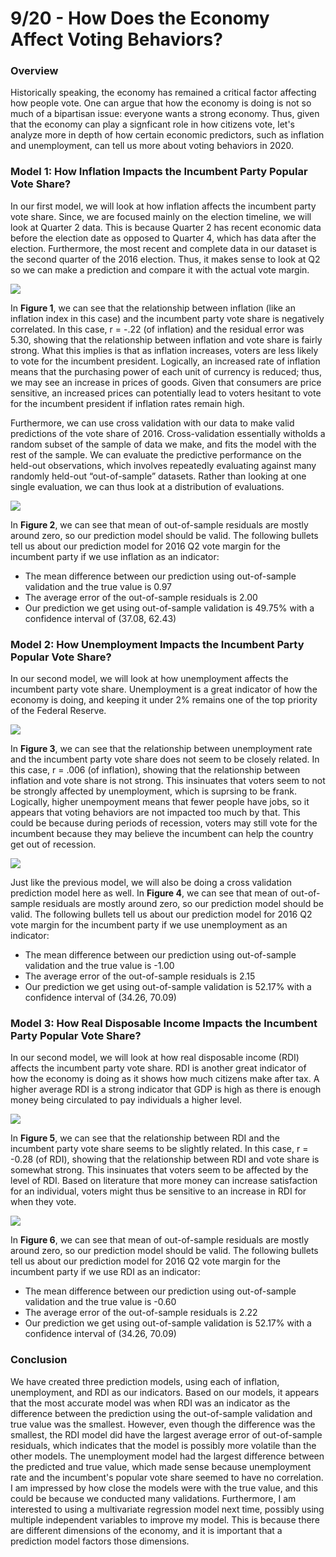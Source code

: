 
# 9/20 - How Does the Economy Affect Voting Behaviors?

### Overview
Historically speaking, the economy has remained a critical factor affecting how people vote. One can argue that how the economy is doing is not so much of a bipartisan issue: everyone wants a strong economy. Thus, given that the economy can play a signficant role in how citizens vote, let's analyze more in depth of how certain economic predictors, such as inflation and unemployment, can tell us more about voting behaviors in 2020. 

### Model 1: How Inflation Impacts the Incumbent Party Popular Vote Share?
In our first model, we will look at how inflation affects the incumbent party vote share. Since, we are focused mainly on the election timeline, we will look at Quarter 2 data. This is because Quarter 2 has recent economic data before the election date as opposed to Quarter 4, which has data after the election. Furthermore, the most recent and complete data in our dataset is the second quarter of the 2016 election. Thus, it makes sense to look at Q2 so we can make a prediction and compare it with the actual vote margin. 

![](../figures/voteshar&inflation.png)

In **Figure 1**, we can see that the relationship between inflation (like an inflation index in this case) and the incumbent party vote share is negatively correlated. In this case, r = -.22 (of inflation) and the residual error was 5.30, showing that the relationship between inflation and vote share is fairly strong. What this implies is that as inflation increases, voters are less likely to vote for the incumbent president. Logically, an increased rate of inflation means that the purchasing power of each unit of currency is reduced; thus, we may see an increase in prices of goods. Given that consumers are price sensitive, an increased prices can potentially lead to voters hesitant to vote for the incumbent president if inflation rates remain high. 

Furthermore, we can use cross validation with our data to make valid predictions of the vote share of 2016. Cross-validation essentially witholds a random subset of the sample of data we make, and fits the model with the rest of the sample. We can evaluate the predictive performance on the held-out observations, which involves repeatedly evaluating against many randomly held-out “out-of-sample” datasets. Rather than looking at one single evaluation, we can thus look at a distribution of evaluations. 

![](../figures/hist_infvs.png)

In **Figure 2**, we can see that mean of out-of-sample residuals are mostly around zero, so our prediction model should be valid. The following bullets tell us about our prediction model for 2016 Q2 vote margin for the incumbent party if we use inflation as an indicator: 

+ The mean difference between our prediction using out-of-sample validation and the true value is 0.97
+ The average error of the out-of-sample residuals is 2.00
+ Our prediction we get using out-of-sample validation is 49.75% with a confidence interval of (37.08, 62.43)

### Model 2: How Unemployment Impacts the Incumbent Party Popular Vote Share?
In our second model, we will look at how unemployment affects the incumbent party vote share. Unemployment is a great indicator of how the economy is doing, and keeping it under 2% remains one of the top priority of the Federal Reserve.

![](../figures/voteshare&unemployment.png)

In **Figure 3**, we can see that the relationship between unemployment rate and the incumbent party vote share does not seem to be closely related. In this case, r = .006 (of inflation), showing that the relationship between inflation and vote share is not strong. This insinuates that voters seem to not be strongly affected by unemployment, which is suprsing to be frank. Logically, higher unempoyment means that fewer people have jobs, so it appears that voting behaviors are not impacted too much by that. This could be because during periods of recession, voters may still vote for the incumbent because they may believe the incumbent can help the country get out of recession. 

![](../figures/hist_unevs.png)

Just like the previous model, we will also be doing a cross validation prediction model here as well. In **Figure 4**, we can see that mean of out-of-sample residuals are mostly around zero, so our prediction model should be valid. The following bullets tell us about our prediction model for 2016 Q2 vote margin for the incumbent party if we use unemployment as an indicator: 

+ The mean difference between our prediction using out-of-sample validation and the true value is -1.00
+ The average error of the out-of-sample residuals is 2.15
+ Our prediction we get using out-of-sample validation is 52.17% with a confidence interval of (34.26, 70.09)

### Model 3: How Real Disposable Income Impacts the Incumbent Party Popular Vote Share?
In our second model, we will look at how real disposable income (RDI) affects the incumbent party vote share. RDI is another great indicator of how the economy is doing as it shows how much citizens make after tax. A higher average RDI is a strong indicator that GDP is high as there is enough money being circulated to pay individuals a higher level.

![](../figures/voteshare&rdi.png)

In **Figure 5**, we can see that the relationship between RDI and the incumbent party vote share seems to be slightly related. In this case, r = -0.28 (of RDI), showing that the relationship between RDI and vote share is somewhat strong. This insinuates that voters seem to be affected by the level of RDI. Based on literature that more money can increase satisfaction for an individual, voters might thus be sensitive to an increase in RDI for when they vote. 

![](../figures/hist_rdivs.png)

In **Figure 6**, we can see that mean of out-of-sample residuals are mostly around zero, so our prediction model should be valid. The following bullets tell us about our prediction model for 2016 Q2 vote margin for the incumbent party if we use RDI as an indicator: 

+ The mean difference between our prediction using out-of-sample validation and the true value is -0.60
+ The average error of the out-of-sample residuals is 2.22
+ Our prediction we get using out-of-sample validation is 52.17% with a confidence interval of (34.26, 70.09)

### Conclusion

We have created three prediction models, using each of inflation, unemployment, and RDI as our indicators. Based on our models, it appears that the most accurate model was when RDI was an indicator as the difference between the prediction using the out-of-sample validation and true value was the smallest. However, even though the difference was the smallest, the RDI model did have the largest average error of out-of-sample residuals, which indicates that the model is possibly more volatile than the other models. The unemployment model had the largest difference between the predicted and true value, which made sense because unemployment rate and the incumbent's popular vote share seemed to have no correlation. I am impressed by how close the models were with the true value, and this could be because we conducted many validations. Furthermore, I am interested to using a multivariate regression model next time, possibly using multiple independent variables to improve my model. This is because there are different dimensions of the economy, and it is important that a prediction model factors those dimensions. 




